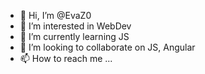- 👋 Hi, I’m @EvaZ0
- 👀 I’m interested in WebDev
- 🌱 I’m currently learning JS
- 💞️ I’m looking to collaborate on JS, Angular
- 📫 How to reach me ...

<!---
EvaZ0/EvaZ0 is a ✨ special ✨ repository because its `README.md` (this file) appears on your GitHub profile.
You can click the Preview link to take a look at your changes.
--->
